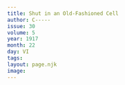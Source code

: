 ```yaml
---
title: Shut in an Old-Fashioned Cell
author: C-----
issue: 30
volume: 5
year: 1917
month: 22
day: VI
tags:
layout: page.njk
image:
---
```

